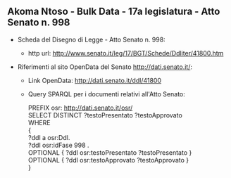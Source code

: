 ## Akoma Ntoso - Bulk Data - 17a legislatura - Atto Senato n. 998 ##

* Scheda del Disegno di Legge - Atto Senato n. 998:
	* http url: http://www.senato.it/leg/17/BGT/Schede/Ddliter/41800.htm

* Riferimenti al sito OpenData del Senato http://dati.senato.it/:
	* Link OpenData: http://dati.senato.it/ddl/41800
	* Query SPARQL per i documenti relativi all'Atto Senato:

        PREFIX osr: <http://dati.senato.it/osr/>  
		SELECT DISTINCT ?testoPresentato ?testoApprovato  
		WHERE  
		{  
		    ?ddl a osr:Ddl.  
		    ?ddl osr:idFase 998 .  
		    OPTIONAL { ?ddl osr:testoPresentato ?testoPresentato }  
		    OPTIONAL { ?ddl osr:testoApprovato ?testoApprovato }  
		}
		
